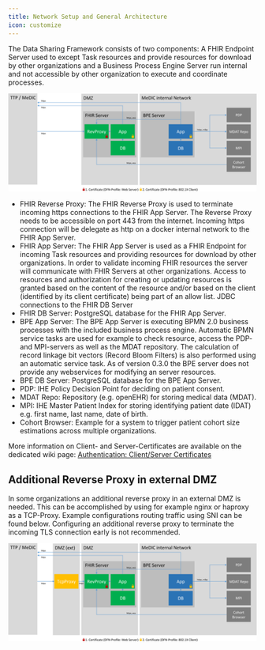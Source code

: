 ```yaml
---
title: Network Setup and General Architecture
icon: customize
---
```

The Data Sharing Framework consists of two components: A FHIR Endpoint Server used to except Task resources and provide resources for download by other organizations and a Business Process Engine Server run internal and not accessible by other organization to execute and coordinate processes.

![Network Setup Diagramm](/photos/guideline/generalInformation/highmed_dsf_network_setup.svg)

- FHIR Reverse Proxy: The FHIR Reverse Proxy is used to terminate incoming https connections to the FHIR App Server. The Reverse Proxy needs to be accessible on port 443 from the internet. Incoming https connection will be delegate as http on a docker internal network to the FHIR App Server.
- FHIR App Server: The FHIR App Server is used as a FHIR Endpoint for incoming Task resources and providing resources for download by other organizations. In order to validate incoming FHIR resources the server will communicate with FHIR Servers at other organizations. Access to resources and authorization for creating or updating resources is granted based on the content of the resource and/or based on the client (identified by its client certificate) being part of an allow list. JDBC connections to the FHIR DB Server
- FHIR DB Server: PostgreSQL database for the FHIR App Server.
- BPE App Server: The BPE App Server is executing BPMN 2.0 business processes with the included business process engine. Automatic BPMN service tasks are used for example to check resource, access the PDP- and MPI-servers as well as the MDAT repository. The calculation of record linkage bit vectors (Record Bloom Filters) is also performed using an automatic service task. As of version 0.3.0 the BPE server does not provide any webservices for modifying an server resources.
- BPE DB Server: PostgreSQL database for the BPE App Server.
- PDP: IHE Policy Decision Point for deciding on patient consent.
- MDAT Repo: Repository (e.g. openEHR) for storing medical data (MDAT).
- MPI: IHE Master Patient Index for storing identifying patient date (IDAT) e.g. first name, last name, date of birth.
- Cohort Browser: Example for a system to trigger patient cohort size estimations across multiple organizations.

More information on Client- and Server-Certificates are available on the dedicated wiki page: [Authentication: Client/Server Certificates](Authentication)

## Additional Reverse Proxy in external DMZ
In some organizations an additional reverse proxy in an external DMZ is needed. This can be accomplished by using for example nginx or haproxy as a TCP-Proxy. Example configurations routing traffic using SNI can be found below. Configuring an additional reverse proxy to terminate the incoming TLS connection early is not recommended.

![Network Setup Diagramm](/photos/guideline/generalInformation/highmed_dsf_network_setup_ext_dmz.svg)
<!--
**nginx**
```
http {
	# ...
}

stream {
	map $ssl_preread_server_name $name {
		fhir.example.com fhir;
	}

	upstream fhir {
		server 192.168.0.1:443;
	}

	server {
		listen 443;
		proxy_pass $name;
		ssl_preread on;
	}
}
```

**haproxy**
```
defaults
	timeout connect 5s
	timeout client 30s
	timeout server 30s

frontend ingress
	bind :443
	mode tcp

	tcp-request inspect-delay 5s
	tcp-request content accept if { req_ssl_hello_type 1 }
	use_backend fhir if { req.ssl_sni fhir.example.com }

backend fhir
	mode tcp

	server fhir 192.168.0.1:443
```
-->